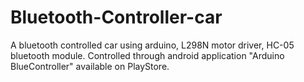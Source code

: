 # Bluetooth-Controller-car
A bluetooth controlled car using arduino, L298N motor driver, HC-05 bluetooth module. Controlled through android application "Arduino BlueController" available on PlayStore.
